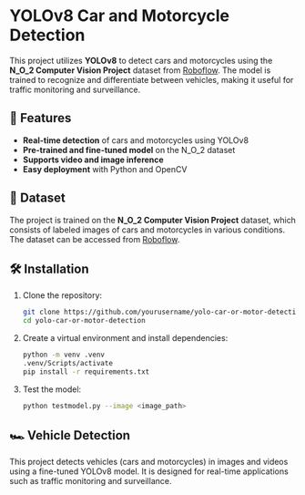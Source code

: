 # YOLOv8 Car and Motorcycle Detection

This project utilizes **YOLOv8** to detect cars and motorcycles using the **N_O_2 Computer Vision Project** dataset from [Roboflow](https://universe.roboflow.com/nada-majd-e4uhb/n_o_2). The model is trained to recognize and differentiate between vehicles, making it useful for traffic monitoring and surveillance.

## 🚀 Features

- **Real-time detection** of cars and motorcycles using YOLOv8
- **Pre-trained and fine-tuned model** on the N_O_2 dataset
- **Supports video and image inference**
- **Easy deployment** with Python and OpenCV

## 📂 Dataset

The project is trained on the **N_O_2 Computer Vision Project** dataset, which consists of labeled images of cars and motorcycles in various conditions. The dataset can be accessed from [Roboflow](https://universe.roboflow.com/nada-majd-e4uhb/n_o_2).

## 🛠️ Installation

1. Clone the repository:

   ```bash
   git clone https://github.com/yourusername/yolo-car-or-motor-detection.git
   cd yolo-car-or-motor-detection
   ```

2. Create a virtual environment and install dependencies:

   ```bash
   python -m venv .venv
   .venv/Scripts/activate
   pip install -r requirements.txt
   ```

3. Test the model:
   ```bash
   python testmodel.py --image <image_path>
   ```

## 🏎️ Vehicle Detection

This project detects vehicles (cars and motorcycles) in images and videos using a fine-tuned YOLOv8 model. It is designed for real-time applications such as traffic monitoring and surveillance.
